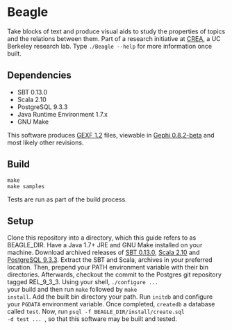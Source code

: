 # Beagle

Take blocks of text and produce visual aids to study the properties of topics and the relations between
them. Part of a research initiative at [CREA](http://crea.berkeley.edu/), a UC Berkeley research lab. Type <code>./Beagle --help</code> for more information once built. 

## Dependencies 

- SBT 0.13.0 
- Scala 2.10
- PostgreSQL 9.3.3 
- Java Runtime Environment 1.7.x
- GNU Make

This software produces [GEXF 1.2](http://gexf.net/format/index.html) files, viewable in
[Gephi 0.8.2-beta](http://gephi.org/users/download/) and most likely other revisions. 

## Build
    make
    make samples

Tests are run as part of the build process. 

## Setup

Clone this repository into a directory, which this guide refers to as BEAGLE_DIR.
Have a Java 1.7+ JRE and GNU Make installed on your machine.
Download archived releases of [SBT 0.13.0](http://www.scala-sbt.org/release/docs/Getting-Started/Setup.html), 
[Scala 2.10](http://www.scala-lang.org/download/) 
and [PostgreSQL 9.3.3](http://git.postgresql.org/gitweb/?p=postgresql.git;a=commit;h=0691fe504723c06ce6ccd1de257fe212609beb13). Extract the SBT and Scala, archives in your preferred location. Then, prepend your PATH environment variable with their bin directories. Afterwards, checkout the commit to the Postgres git repository tagged REL_9_3_3. Using your shell, <code>./configure ... </code> your build and then run <code>make</code> followed by <code>make install</code>. 
Add the built bin directory your path. Run <code>initdb</code> and configure your <code>PGDATA</code> environment variable. Once completed, <code>createdb</code> a database called <code>test</code>. 
Now, run <code>psql -f BEAGLE_DIR/install/create.sql -d test ... </code>, so that this software may be built and tested.




  

  
  
  


